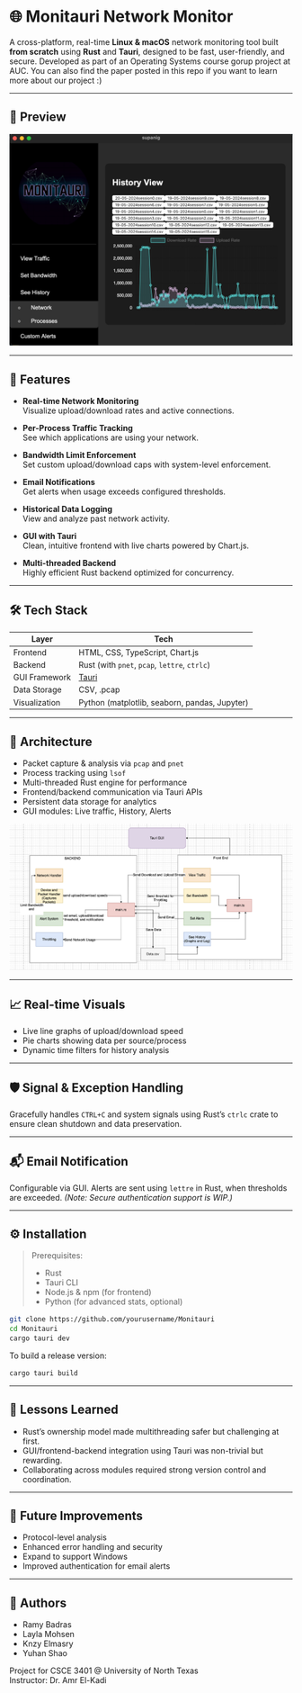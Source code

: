 # 🌐 Monitauri Network Monitor 

A cross-platform, real-time **Linux & macOS** network monitoring tool built **from scratch** using **Rust** and **Tauri**, designed to be fast, user-friendly, and secure. Developed as part of an Operating Systems course gorup project at AUC. You can also find the paper posted in this repo if you want to learn more about our project :)

---

## 📸 Preview

![Architecture Diagram](screenshots/historyView.jpg)

---

## 🚀 Features

- **Real-time Network Monitoring**  
  Visualize upload/download rates and active connections.

- **Per-Process Traffic Tracking**  
  See which applications are using your network.

- **Bandwidth Limit Enforcement**  
  Set custom upload/download caps with system-level enforcement.

- **Email Notifications**  
  Get alerts when usage exceeds configured thresholds.

- **Historical Data Logging**  
  View and analyze past network activity.

- **GUI with Tauri**  
  Clean, intuitive frontend with live charts powered by Chart.js.

- **Multi-threaded Backend**  
  Highly efficient Rust backend optimized for concurrency.

---

## 🛠️ Tech Stack

| Layer        | Tech         |
|-------------|--------------|
| Frontend     | HTML, CSS, TypeScript, Chart.js |
| Backend      | Rust (with `pnet`, `pcap`, `lettre`, `ctrlc`) |
| GUI Framework | [Tauri](https://tauri.app) |
| Data Storage | CSV, .pcap |
| Visualization | Python (matplotlib, seaborn, pandas, Jupyter) |

---

## 📂 Architecture

- Packet capture & analysis via `pcap` and `pnet`
- Process tracking using `lsof`
- Multi-threaded Rust engine for performance
- Frontend/backend communication via Tauri APIs
- Persistent data storage for analytics
- GUI modules: Live traffic, History, Alerts

![Architecture Diagram](screenshots/architecture.png)

---

## 📈 Real-time Visuals

- Live line graphs of upload/download speed
- Pie charts showing data per source/process
- Dynamic time filters for history analysis

---

## 🛡️ Signal & Exception Handling

Gracefully handles `CTRL+C` and system signals using Rust’s `ctrlc` crate to ensure clean shutdown and data preservation.

---

## 📬 Email Notification

Configurable via GUI. Alerts are sent using `lettre` in Rust, when thresholds are exceeded. *(Note: Secure authentication support is WIP.)*

---

## ⚙️ Installation

> Prerequisites:  
> - Rust  
> - Tauri CLI  
> - Node.js & npm (for frontend)  
> - Python (for advanced stats, optional)

```bash
git clone https://github.com/yourusername/Monitauri
cd Monitauri
cargo tauri dev
```

To build a release version:

```bash
cargo tauri build
```

---

## 🧠 Lessons Learned

- Rust’s ownership model made multithreading safer but challenging at first.
- GUI/frontend-backend integration using Tauri was non-trivial but rewarding.
- Collaborating across modules required strong version control and coordination.

---

## 📌 Future Improvements

- Protocol-level analysis
- Enhanced error handling and security
- Expand to support Windows
- Improved authentication for email alerts

---

## 👥 Authors

- Ramy Badras  
- Layla Mohsen  
- Knzy Elmasry  
- Yuhan Shao  

Project for CSCE 3401 @ University of North Texas  
Instructor: Dr. Amr El-Kadi
